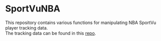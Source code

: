# SportVuNBA
This repository contains various functions for manipulating NBA SportVu player tracking data.  
The tracking data can be found in this [repo](https://github.com/rajshah4/BasketballData/tree/master/2016.NBA.Raw.SportVU.Game.Logs).
